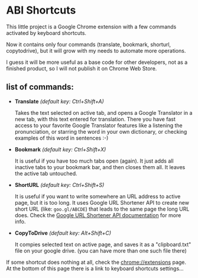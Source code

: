 ABI Shortcuts
=============

This little project is a Google Chrome extension with a few commands activated by keyboard shortcuts.

Now it contains only four commands (translate, bookmark, shorturl, copytodrive),
but it will grow with my needs to automate more operations.

I guess it will be more useful as a base code for other developers, not as a finished product,
so I will not publish it on Chrome Web Store.


list of commands:
-----------------

*   __Translate__ _(default key: Ctrl+Shift+A)_

    Takes the text selected on active tab, and opens a Google Translator in a new tab, with this text entered for translation.
    There you have fast access to your favorite Google Translator features like a listening the pronunciation,
    or starring the word in your own dictionary, or checking examples of this word in sentences :-)

*   __Bookmark__ _(default key: Ctrl+Shift+X)_

    It is useful if you have too much tabs open (again). It just adds all inactive tabs to your bookmark bar, and then closes them all.
    It leaves the active tab untouched.

*   __ShortURL__ _(default key: Ctrl+Shift+S)_

    It is useful if you want to write somewhere an URL address to active page, but it is too long.
    It uses Google URL Shortener API to create new short URL (like: `goo.gl/ABCDE`) that leads to the same page the long URL does.
    Check the [Google URL Shortener API documentation](http://goo.gl/bgD0D2) for more info.

*   __CopyToDrive__ _(default key: Alt+Shift+C)_

    It compies selected text on active page, and saves it as a "clipboard.txt" file on your google drive. (you can have more than one such file there)


If some shortcut does nothing at all, check the [chrome://extensions](chrome://extensions) page.
At the bottom of this page there is a link to keyboard shortcuts settings...



